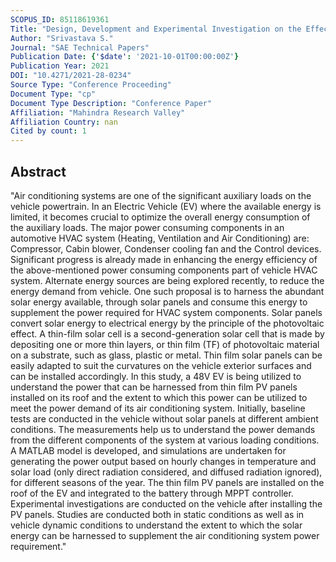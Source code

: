 ```yaml
---
SCOPUS_ID: 85118619361
Title: "Design, Development and Experimental Investigation on the Effect of HVAC Power Consumption in Electric Vehicle Integrated with Thin Film Solar PV Panels"
Author: "Srivastava S."
Journal: "SAE Technical Papers"
Publication Date: {'$date': '2021-10-01T00:00:00Z'}
Publication Year: 2021
DOI: "10.4271/2021-28-0234"
Source Type: "Conference Proceeding"
Document Type: "cp"
Document Type Description: "Conference Paper"
Affiliation: "Mahindra Research Valley"
Affiliation Country: nan
Cited by count: 1
---
```


## Abstract
"Air conditioning systems are one of the significant auxiliary loads on the vehicle powertrain. In an Electric Vehicle (EV) where the available energy is limited, it becomes crucial to optimize the overall energy consumption of the auxiliary loads. The major power consuming components in an automotive HVAC system (Heating, Ventilation and Air Conditioning) are: Compressor, Cabin blower, Condenser cooling fan and the Control devices. Significant progress is already made in enhancing the energy efficiency of the above-mentioned power consuming components part of vehicle HVAC system. Alternate energy sources are being explored recently, to reduce the energy demand from vehicle. One such proposal is to harness the abundant solar energy available, through solar panels and consume this energy to supplement the power required for HVAC system components. Solar panels convert solar energy to electrical energy by the principle of the photovoltaic effect. A thin-film solar cell is a second-generation solar cell that is made by depositing one or more thin layers, or thin film (TF) of photovoltaic material on a substrate, such as glass, plastic or metal. Thin film solar panels can be easily adapted to suit the curvatures on the vehicle exterior surfaces and can be installed accordingly. In this study, a 48V EV is being utilized to understand the power that can be harnessed from thin film PV panels installed on its roof and the extent to which this power can be utilized to meet the power demand of its air conditioning system. Initially, baseline tests are conducted in the vehicle without solar panels at different ambient conditions. The measurements help us to understand the power demands from the different components of the system at various loading conditions. A MATLAB model is developed, and simulations are undertaken for generating the power output based on hourly changes in temperature and solar load (only direct radiation considered, and diffused radiation ignored), for different seasons of the year. The thin film PV panels are installed on the roof of the EV and integrated to the battery through MPPT controller. Experimental investigations are conducted on the vehicle after installing the PV panels. Studies are conducted both in static conditions as well as in vehicle dynamic conditions to understand the extent to which the solar energy can be harnessed to supplement the air conditioning system power requirement."
